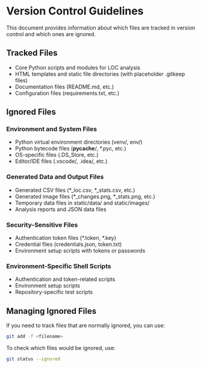 # Version Control Guidelines

This document provides information about which files are tracked in version control and which ones are ignored.

## Tracked Files

- Core Python scripts and modules for LOC analysis
- HTML templates and static file directories (with placeholder .gitkeep files)
- Documentation files (README.md, etc.)
- Configuration files (requirements.txt, etc.)

## Ignored Files

### Environment and System Files
- Python virtual environment directories (venv/, env/)
- Python bytecode files (__pycache__/, *.pyc, etc.)
- OS-specific files (.DS_Store, etc.)
- Editor/IDE files (.vscode/, .idea/, etc.)

### Generated Data and Output Files
- Generated CSV files (*_loc.csv, *_stats.csv, etc.)
- Generated image files (*_changes.png, *_stats.png, etc.)
- Temporary data files in static/data/ and static/images/
- Analysis reports and JSON data files

### Security-Sensitive Files
- Authentication token files (*.token, *.key)
- Credential files (credentials.json, token.txt)
- Environment setup scripts with tokens or passwords

### Environment-Specific Shell Scripts
- Authentication and token-related scripts
- Environment setup scripts
- Repository-specific test scripts

## Managing Ignored Files

If you need to track files that are normally ignored, you can use:
```bash
git add -f <filename>
```

To check which files would be ignored, use:
```bash
git status --ignored
```
